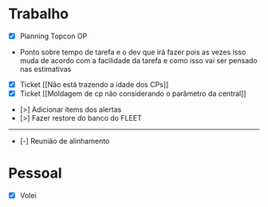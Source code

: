 
# Trabalho

- [x] Planning Topcon OP
- Ponto sobre tempo de tarefa e o dev que irá fazer pois as vezes isso muda de acordo com a facilidade da tarefa e como isso vai ser pensado nas estimativas
- [x] Ticket [[Não está trazendo a idade dos CPs]]
- [x] Ticket [[Moldagem de cp não considerando o parâmetro da central]]
- [>] Adicionar items dos alertas
- [>] Fazer restore do banco do FLEET
---
- [-] Reunião de alinhamento

# Pessoal

- [x] Volei
